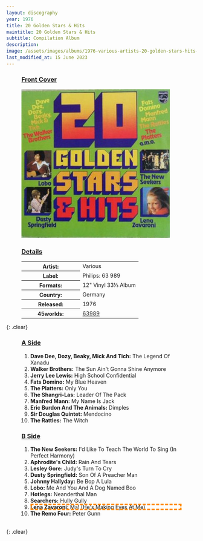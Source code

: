 ```yaml
---
layout: discography
year: 1976
title: 20 Golden Stars & Hits
maintitle: 20 Golden Stars & Hits
subtitle: Compilation Album
description: 
image: /assets/images/albums/1976-various-artists-20-golden-stars-hits-ab-fc.jpg
last_modified_at: 15 June 2023
---
```


<figure class="fig1">
<figcaption>
<h3 id="front"><a href="#front">Front Cover</a></h3>
</figcaption>
<a href="/assets/images/albums/1976-various-artists-20-golden-stars-hits-ab-fc.jpg"><img src="/assets/images/albums/1976-various-artists-20-golden-stars-hits-ab-fc.jpg" class="full-width zoom-in" alt="Front Cover for the album 20 Golden Stars & Hits (1976)" /></a>
</figure>

<figure class="fig2">
<figcaption>
<h3 id="details"><a href="#details">Details</a></h3>
</figcaption>
<table>
<tr><th style="width:50%">Artist:</th><td>Various</td></tr>
<tr><th>Label:</th><td>Philips: 63 989</td></tr>
<tr><th>Formats:</th><td>12" Vinyl 33⅓ Album</td></tr>
<tr><th>Country:</th><td>Germany</td></tr>
<tr><th>Released:</th><td>1976</td></tr>
<tr class="split"><th>45worlds:</th><td><a class="external-link" href="https://www.45worlds.com/vinyl/album/63989">63989</a></td></tr>
</table>
</figure>

{: .clear}

<figure class="fig1">
<figcaption>
<h3 id="a-side"><a href="#a-side">A Side</a></h3>
</figcaption>
<ol>
<li><b>Dave Dee, Dozy, Beaky, Mick And Tich:</b> The Legend Of Xanadu</li>
<li><b>Walker Brothers:</b> The Sun Ain't Gonna Shine Anymore</li>
<li><b>Jerry Lee Lewis:</b> High School Confidential</li>
<li><b>Fats Domino:</b> My Blue Heaven</li>
<li><b>The Platters:</b> Only You</li>
<li><b>The Shangri-Las:</b> Leader Of The Pack</li>
<li><b>	Manfred Mann:</b> My Name Is Jack</li>
<li><b>Eric Burdon And The Animals:</b> Dimples</li>
<li><b>Sir Douglas Quintet:</b> Mendocino</li>
<li><b>The Rattles:</b> The Witch</li>
</ol>
</figure>

<figure class="fig2">
<figcaption>
<h3 id="b-side"><a href="#b-side">B Side</a></h3>
</figcaption>
<ol>
<li><b>The New Seekers:</b> I'd Like To Teach The World To Sing (In Perfect Harmony)</li>
<li><b>Aphrodite's Child:</b> Rain And Tears</li>
<li><b>Lesley Gore:</b> Judy's Turn To Cry</li>
<li><b>Dusty Springfield:</b> Son Of A Preacher Man</li>
<li><b>Johnny Hallyday:</b> Be Bop A Lula</li>
<li><b>Lobo:</b> Me And You And A Dog Named Boo</li>
<li><b>Hotlegs:</b> Neanderthal Man</li>
<li><b>Searchers:</b> Hully Gully</li>
<li style="outline: 4px dashed darkorange; outline-offset: -4px;"><b>Lena Zavaroni:</b> Ma! (He's Making Eyes At Me)</li>
<li><b>The Remo Four:</b> Peter Gunn</li>
</ol>
</figure>

<br />{: .clear}
